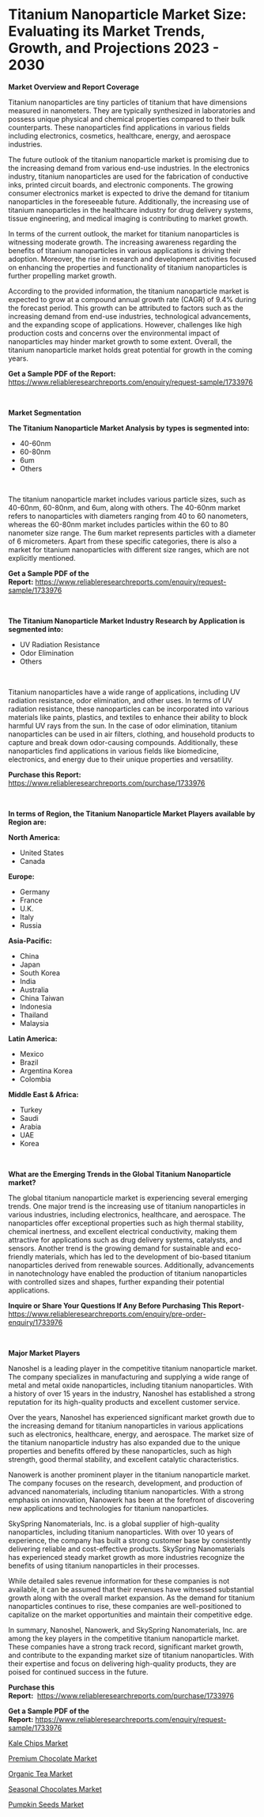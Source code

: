 <p><h1>Titanium Nanoparticle Market Size: Evaluating its Market Trends, Growth, and Projections 2023 - 2030</h1></p><p><strong>Market Overview and Report Coverage</strong></p>
<p><p>Titanium nanoparticles are tiny particles of titanium that have dimensions measured in nanometers. They are typically synthesized in laboratories and possess unique physical and chemical properties compared to their bulk counterparts. These nanoparticles find applications in various fields including electronics, cosmetics, healthcare, energy, and aerospace industries.</p><p>The future outlook of the titanium nanoparticle market is promising due to the increasing demand from various end-use industries. In the electronics industry, titanium nanoparticles are used for the fabrication of conductive inks, printed circuit boards, and electronic components. The growing consumer electronics market is expected to drive the demand for titanium nanoparticles in the foreseeable future. Additionally, the increasing use of titanium nanoparticles in the healthcare industry for drug delivery systems, tissue engineering, and medical imaging is contributing to market growth.</p><p>In terms of the current outlook, the market for titanium nanoparticles is witnessing moderate growth. The increasing awareness regarding the benefits of titanium nanoparticles in various applications is driving their adoption. Moreover, the rise in research and development activities focused on enhancing the properties and functionality of titanium nanoparticles is further propelling market growth.</p><p>According to the provided information, the titanium nanoparticle market is expected to grow at a compound annual growth rate (CAGR) of 9.4% during the forecast period. This growth can be attributed to factors such as the increasing demand from end-use industries, technological advancements, and the expanding scope of applications. However, challenges like high production costs and concerns over the environmental impact of nanoparticles may hinder market growth to some extent. Overall, the titanium nanoparticle market holds great potential for growth in the coming years.</p></p>
<p><strong>Get a Sample PDF of the Report:</strong> <a href="https://www.reliableresearchreports.com/enquiry/request-sample/1733976">https://www.reliableresearchreports.com/enquiry/request-sample/1733976</a></p>
<p>&nbsp;</p>
<p><strong>Market Segmentation</strong></p>
<p><strong>The Titanium Nanoparticle Market Analysis by types is segmented into:</strong></p>
<p><ul><li>40-60nm</li><li>60-80nm</li><li>6um</li><li>Others</li></ul></p>
<p>&nbsp;</p>
<p><p>The titanium nanoparticle market includes various particle sizes, such as 40-60nm, 60-80nm, and 6um, along with others. The 40-60nm market refers to nanoparticles with diameters ranging from 40 to 60 nanometers, whereas the 60-80nm market includes particles within the 60 to 80 nanometer size range. The 6um market represents particles with a diameter of 6 micrometers. Apart from these specific categories, there is also a market for titanium nanoparticles with different size ranges, which are not explicitly mentioned.</p></p>
<p><strong>Get a Sample PDF of the Report:</strong>&nbsp;<a href="https://www.reliableresearchreports.com/enquiry/request-sample/1733976">https://www.reliableresearchreports.com/enquiry/request-sample/1733976</a></p>
<p>&nbsp;</p>
<p><strong>The Titanium Nanoparticle Market Industry Research by Application is segmented into:</strong></p>
<p><ul><li>UV Radiation Resistance</li><li>Odor Elimination</li><li>Others</li></ul></p>
<p>&nbsp;</p>
<p><p>Titanium nanoparticles have a wide range of applications, including UV radiation resistance, odor elimination, and other uses. In terms of UV radiation resistance, these nanoparticles can be incorporated into various materials like paints, plastics, and textiles to enhance their ability to block harmful UV rays from the sun. In the case of odor elimination, titanium nanoparticles can be used in air filters, clothing, and household products to capture and break down odor-causing compounds. Additionally, these nanoparticles find applications in various fields like biomedicine, electronics, and energy due to their unique properties and versatility.</p></p>
<p><strong>Purchase this Report:</strong>&nbsp; <a href="https://www.reliableresearchreports.com/purchase/1733976">https://www.reliableresearchreports.com/purchase/1733976</a></p>
<p>&nbsp;</p>
<p><strong>In terms of Region, the Titanium Nanoparticle Market Players available by Region are:</strong></p>
<p>
    <p> <strong> North America: </strong>
        <ul>
            <li>United States</li>
            <li>Canada</li>
        </ul>
        </p> 
    <p> <strong> Europe: </strong>
        <ul>
            <li>Germany</li>
            <li>France</li>
            <li>U.K.</li>
            <li>Italy</li>
            <li>Russia</li>
        </ul>
        </p> 
    <p> <strong> Asia-Pacific: </strong>
        <ul>
            <li>China</li>
            <li>Japan</li>
            <li>South Korea</li>
            <li>India</li>
            <li>Australia</li>
            <li>China Taiwan</li>
            <li>Indonesia</li>
            <li>Thailand</li>
            <li>Malaysia</li>
        </ul>
        </p> 
    <p> <strong> Latin America: </strong>
        <ul>
            <li>Mexico</li>
            <li>Brazil</li>
            <li>Argentina Korea</li>
            <li>Colombia</li>
        </ul>
        </p> 
    <p> <strong> Middle East & Africa: </strong>
        <ul>
            <li>Turkey</li>
            <li>Saudi</li>
            <li>Arabia</li>
            <li>UAE</li>
            <li>Korea</li>
        </ul>
    </p>
    </p>
<p>&nbsp;</p>
<p><strong>What are the Emerging Trends in the Global Titanium Nanoparticle market?</strong></p>
<p><p>The global titanium nanoparticle market is experiencing several emerging trends. One major trend is the increasing use of titanium nanoparticles in various industries, including electronics, healthcare, and aerospace. The nanoparticles offer exceptional properties such as high thermal stability, chemical inertness, and excellent electrical conductivity, making them attractive for applications such as drug delivery systems, catalysts, and sensors. Another trend is the growing demand for sustainable and eco-friendly materials, which has led to the development of bio-based titanium nanoparticles derived from renewable sources. Additionally, advancements in nanotechnology have enabled the production of titanium nanoparticles with controlled sizes and shapes, further expanding their potential applications.</p></p>
<p><strong>Inquire or Share Your Questions If Any Before Purchasing This Report</strong>- <a href="https://www.reliableresearchreports.com/enquiry/pre-order-enquiry/1733976">https://www.reliableresearchreports.com/enquiry/pre-order-enquiry/1733976</a></p>
<p>&nbsp;</p>
<p><strong>Major Market Players</strong></p>
<p><p>Nanoshel is a leading player in the competitive titanium nanoparticle market. The company specializes in manufacturing and supplying a wide range of metal and metal oxide nanoparticles, including titanium nanoparticles. With a history of over 15 years in the industry, Nanoshel has established a strong reputation for its high-quality products and excellent customer service.</p><p>Over the years, Nanoshel has experienced significant market growth due to the increasing demand for titanium nanoparticles in various applications such as electronics, healthcare, energy, and aerospace. The market size of the titanium nanoparticle industry has also expanded due to the unique properties and benefits offered by these nanoparticles, such as high strength, good thermal stability, and excellent catalytic characteristics.</p><p>Nanowerk is another prominent player in the titanium nanoparticle market. The company focuses on the research, development, and production of advanced nanomaterials, including titanium nanoparticles. With a strong emphasis on innovation, Nanowerk has been at the forefront of discovering new applications and technologies for titanium nanoparticles.</p><p>SkySpring Nanomaterials, Inc. is a global supplier of high-quality nanoparticles, including titanium nanoparticles. With over 10 years of experience, the company has built a strong customer base by consistently delivering reliable and cost-effective products. SkySpring Nanomaterials has experienced steady market growth as more industries recognize the benefits of using titanium nanoparticles in their processes.</p><p>While detailed sales revenue information for these companies is not available, it can be assumed that their revenues have witnessed substantial growth along with the overall market expansion. As the demand for titanium nanoparticles continues to rise, these companies are well-positioned to capitalize on the market opportunities and maintain their competitive edge.</p><p>In summary, Nanoshel, Nanowerk, and SkySpring Nanomaterials, Inc. are among the key players in the competitive titanium nanoparticle market. These companies have a strong track record, significant market growth, and contribute to the expanding market size of titanium nanoparticles. With their expertise and focus on delivering high-quality products, they are poised for continued success in the future.</p></p>
<p><strong>Purchase this Report:</strong>&nbsp;&nbsp;<a href="https://www.reliableresearchreports.com/purchase/1733976">https://www.reliableresearchreports.com/purchase/1733976</a></p>
<p></p>
<p><strong>Get a Sample PDF of the Report:</strong>&nbsp;<a href="https://www.reliableresearchreports.com/enquiry/request-sample/1733976">https://www.reliableresearchreports.com/enquiry/request-sample/1733976</a></p>
<p><p><a href="https://medium.com/@rossiezieme2023/kale-chips-market-competitive-analysis-market-trends-and-forecast-to-2030-23f129bd87cc">Kale Chips Market</a></p><p><a href="https://medium.com/@brayanborer/premium-chocolate-market-report-reveals-the-latest-trends-and-growth-opportunities-of-this-market-253735a1803e">Premium Chocolate Market</a></p><p><a href="https://medium.com/@madelynhowe/organic-tea-market-report-reveals-the-latest-trends-and-growth-opportunities-of-this-market-6c4c101dd3f2">Organic Tea Market</a></p><p><a href="https://medium.com/@madelynhowe/seasonal-chocolates-market-insight-market-trends-growth-forecasted-from-2023-to-2030-ff259b7a2ba2">Seasonal Chocolates Market</a></p><p><a href="https://medium.com/@royallittel2023/pumpkin-seeds-market-insights-into-market-cagr-market-trends-and-growth-strategies-5f262cf9789c">Pumpkin Seeds Market</a></p></p>